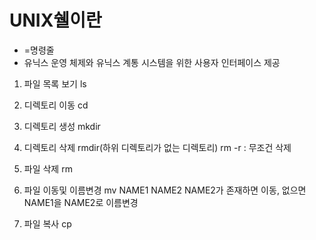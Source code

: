 # UNIX쉘이란
* =명령줄
* 유닉스 운영 체제와 유닉스 계통 시스템을 위한 사용자 인터페이스 제공

1. 파일 목록 보기 ls

2. 디렉토리 이동  cd

3. 디렉토리 생성 mkdir

4. 디렉토리 삭제 
rmdir(하위 디렉토리가 없는 디렉토리)
rm -r : 무조건 삭제

5. 파일 삭제 rm

6. 파일 이동및 이름변경 mv NAME1 NAME2
NAME2가 존재하면 이동, 없으면 NAME1을 NAME2로 이름변경

7. 파일 복사 cp